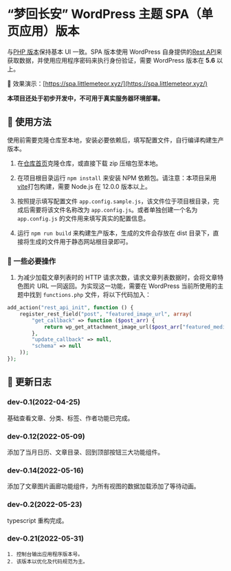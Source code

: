 # “梦回长安” WordPress 主题 SPA（单页应用）版本

与[PHP 版本](https://github.com/cbhh/wordpress-theme)保持基本 UI 一致。SPA 版本使用 WordPress 自身提供的[Rest API](https://developer.wordpress.org/rest-api/)来获取数据，并使用应用程序密码来执行身份验证，需要 WordPress 版本在 **5.6** 以上。

🍪 效果演示：[https://spa.littlemeteor.xyz/](https://spa.littlemeteor.xyz/)

**本项目还处于初步开发中，不可用于真实服务器环境部署。**

## 🍜 使用方法

使用前需要克隆仓库至本地，安装必要依赖后，填写配置文件，自行编译构建生产版本。

1. 在[仓库首页](https://github.com/cbhh/wordpress-theme-spa)克隆仓库，或直接下载 zip 压缩包至本地。

2. 在项目根目录运行 `npm install` 来安装 NPM 依赖包。请注意：本项目采用[vite](https://cn.vitejs.dev)打包构建，需要 Node.js 在 12.0.0 版本以上。

3. 按照提示填写配置文件 `app.config.sample.js`，该文件位于项目根目录，完成后需要将该文件名称改为 `app.config.js`。或者单独创建一个名为 `app.config.js` 的文件用来填写真实的配置信息。

4. 运行 `npm run build` 来构建生产版本，生成的文件会存放在 dist 目录下，直接将生成的文件用于静态网站根目录即可。

### 🥚 一些必要操作

1. 为减少加载文章列表时的 HTTP 请求次数，请求文章列表数据时，会将文章特色图片 URL 一同返回。为实现这一功能，需要在 WordPress 当前所使用的主题中找到 `functions.php` 文件，将以下代码加入：

```php
add_action("rest_api_init", function () {
    register_rest_field("post", "featured_image_url", array(
        "get_callback" => function ($post_arr) {
            return wp_get_attachment_image_url($post_arr["featured_media"], "full");
        },
        "update_callback" => null,
        "schema" => null
    ));
});
```

## 🍭 更新日志

### dev-0.1(2022-04-25)

基础查看文章、分类、标签、作者功能已完成。

### dev-0.12(2022-05-09)

添加了当月日历、文章目录、回到顶部按钮三大功能组件。

### dev-0.14(2022-05-16)

添加了文章图片画廊功能组件，为所有视图的数据加载添加了等待动画。

### dev-0.2(2022-05-23)

typescript 重构完成。

### dev-0.21(2022-05-31)

    1. 控制台输出应用程序版本号。
    2. 该版本以优化及代码规范为主。
